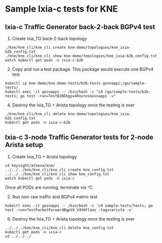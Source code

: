 # Sample Ixia-c tests for KNE

## Ixia-c Traffic Generator back-2-back BGPv4 test

1. Create Ixia_TG back-2-back topology

```Shell
./kne/kne_cli/kne_cli create kne-demo/topologies/kne_ixia-b2b_config.txt
./kne/kne_cli/kne_cli show kne-demo/topologies/kne_ixia-b2b_config.txt
watch kubectl get pods -n ixia-c-b2b
````

2. Copy and run a test package. This package would execute one BGPv4 test

```Shell
kubectl cp kne-demo/kne-demo-tests/b2b-tests gosnappi:/go/sample-tests/
kubectl exec -it gosnappi -- /bin/bash -c "cd /go/sample-tests/b2b-tests; go test -run=TestB2BEbgpv4RoutesGosnappi -v"
````

4. Destroy the Ixia_TG + Arista topology once the testing is over

```Shell
./kne/kne_cli/kne_cli delete kne-demo/topologies/kne_ixia-b2b_config.txt
kubectl get pods -n ixia-c-b2b
````

##  Ixia-c 3-node Traffic Generator tests for 2-node Arista setup

1. Create Ixia_TG + Arista topology

[//]: # (TODO This relies on Arista CEOS images being present in gcr.io/kt-nts-athena-dev/ repository and access to it.)

```Shell
cd keysight/athena/kne/
../../../kne/kne_cli/kne_cli create kne_config.txt
../../../kne/kne_cli/kne_cli show kne_config.txt
watch kubectl get pods -n ixia-c
````

  Once all PODs are running, terminate via ^C.

2. Run non-raw traffic and BGPv4 metric test

```Shell
kubectl exec -it gosnappi -- /bin/bash -c 'cd sample-tests/tests; go test -run=TestPacketForwardBgpV4_V4V6Flows -tags=arista -v'
````

6. Destroy the Ixia_TG + Arista topology once the testing is over

```Shell
../../../kne/kne_cli/kne_cli delete kne_config.txt
kubectl get pods -n ixia-c
cd ../../../
````

